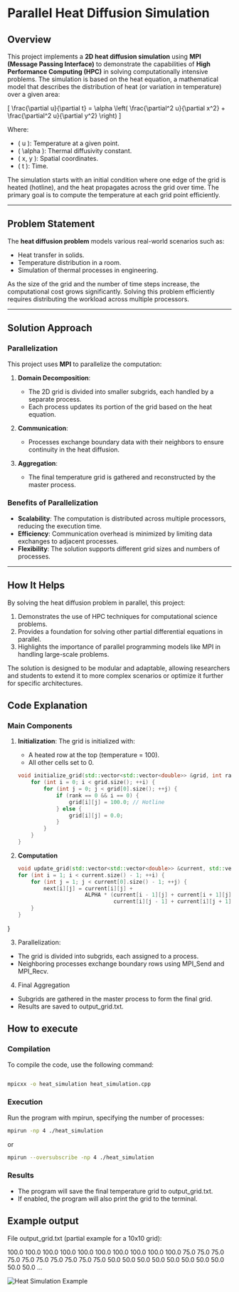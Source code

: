 # Parallel Heat Diffusion Simulation

## Overview
This project implements a **2D heat diffusion simulation** using **MPI (Message Passing Interface)** to demonstrate the capabilities of **High Performance Computing (HPC)** in solving computationally intensive problems. The simulation is based on the heat equation, a mathematical model that describes the distribution of heat (or variation in temperature) over a given area:

\[
\frac{\partial u}{\partial t} = \alpha \left( \frac{\partial^2 u}{\partial x^2} + \frac{\partial^2 u}{\partial y^2} \right)
\]

Where:
- \( u \): Temperature at a given point.
- \( \alpha \): Thermal diffusivity constant.
- \( x, y \): Spatial coordinates.
- \( t \): Time.

The simulation starts with an initial condition where one edge of the grid is heated (hotline), and the heat propagates across the grid over time. The primary goal is to compute the temperature at each grid point efficiently.

---

## Problem Statement
The **heat diffusion problem** models various real-world scenarios such as:
- Heat transfer in solids.
- Temperature distribution in a room.
- Simulation of thermal processes in engineering.

As the size of the grid and the number of time steps increase, the computational cost grows significantly. Solving this problem efficiently requires distributing the workload across multiple processors.

---

## Solution Approach
### Parallelization
This project uses **MPI** to parallelize the computation:
1. **Domain Decomposition**:
   - The 2D grid is divided into smaller subgrids, each handled by a separate process.
   - Each process updates its portion of the grid based on the heat equation.

2. **Communication**:
   - Processes exchange boundary data with their neighbors to ensure continuity in the heat diffusion.

3. **Aggregation**:
   - The final temperature grid is gathered and reconstructed by the master process.

### Benefits of Parallelization
- **Scalability**: The computation is distributed across multiple processors, reducing the execution time.
- **Efficiency**: Communication overhead is minimized by limiting data exchanges to adjacent processes.
- **Flexibility**: The solution supports different grid sizes and numbers of processes.

---

## How It Helps
By solving the heat diffusion problem in parallel, this project:
1. Demonstrates the use of HPC techniques for computational science problems.
2. Provides a foundation for solving other partial differential equations in parallel.
3. Highlights the importance of parallel programming models like MPI in handling large-scale problems.

The solution is designed to be modular and adaptable, allowing researchers and students to extend it to more complex scenarios or optimize it further for specific architectures.


## Code Explanation

### Main Components

1. **Initialization**:
   The grid is initialized with:
   - A heated row at the top (temperature = 100).
   - All other cells set to 0.

   
   ```c++
   void initialize_grid(std::vector<std::vector<double>> &grid, int rank, int size) {
       for (int i = 0; i < grid.size(); ++i) {
           for (int j = 0; j < grid[0].size(); ++j) {
               if (rank == 0 && i == 0) {
                   grid[i][j] = 100.0; // Hotline
               } else {
                   grid[i][j] = 0.0;
               }
           }
       }
   }


2. **Computation**

    ```c++
    void update_grid(std::vector<std::vector<double>> &current, std::vector<std::vector<double>> &next) {
    for (int i = 1; i < current.size() - 1; ++i) {
        for (int j = 1; j < current[0].size() - 1; ++j) {
            next[i][j] = current[i][j] +
                         ALPHA * (current[i - 1][j] + current[i + 1][j] +
                                  current[i][j - 1] + current[i][j + 1] - 4 * current[i][j]);
        }
    }
}


3. Parallelization:

- The grid is divided into subgrids, each assigned to a process.
- Neighboring processes exchange boundary rows using MPI_Send and MPI_Recv.


4. Final Aggregation

- Subgrids are gathered in the master process to form the final grid.
- Results are saved to output_grid.txt.


## How to execute


### Compilation

To compile the code, use the following command:

```bash

mpicxx -o heat_simulation heat_simulation.cpp


```


### Execution
Run the program with mpirun, specifying the number of processes:

```bash
mpirun -np 4 ./heat_simulation

```
or


```bash
mpirun --oversubscribe -np 4 ./heat_simulation

```


### Results

- The program will save the final temperature grid to output_grid.txt.
- If enabled, the program will also print the grid to the terminal.


## Example output

File output_grid.txt (partial example for a 10x10 grid):

100.0 100.0 100.0 100.0 100.0 100.0 100.0 100.0 100.0 100.0 
75.0  75.0  75.0  75.0  75.0  75.0  75.0  75.0  75.0  75.0 
50.0  50.0  50.0  50.0  50.0  50.0  50.0  50.0  50.0  50.0 
...


![Heat Simulation Example](https://i.gifer.com/VS42.gif)


